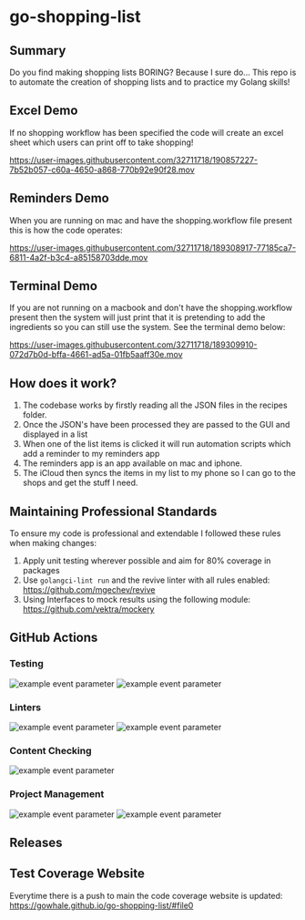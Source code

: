 # go-shopping-list

## Summary

Do you find making shopping lists BORING? Because I sure do... This repo is to automate the creation of shopping lists and to practice my Golang skills! 

## Excel Demo

If no shopping workflow has been specified the code will create an excel sheet which users can print off to take shopping!

https://user-images.githubusercontent.com/32711718/190857227-7b52b057-c60a-4650-a868-770b92e90f28.mov

## Reminders Demo

When you are running on mac and have the shopping.workflow file present this is how the code operates:

https://user-images.githubusercontent.com/32711718/189308917-77185ca7-6811-4a2f-b3c4-a85158703dde.mov

## Terminal Demo

If you are not running on a macbook and don't have the shopping.workflow present then the system will just print that it is pretending to add the ingredients so you can still use the system. See the terminal demo below:

https://user-images.githubusercontent.com/32711718/189309910-072d7b0d-bffa-4661-ad5a-01fb5aaff30e.mov

## How does it work? 

1. The codebase works by firstly reading all the JSON files in the recipes folder. 
2. Once the JSON's have been processed they are passed to the GUI and displayed in a list
3. When one of the list items is clicked it will run automation scripts which add a reminder to my reminders app
4. The reminders app is an app available on mac and iphone.
5. The iCloud then syncs the items in my list to my phone so I can go to the shops and get the stuff I need.

## Maintaining Professional Standards

To ensure my code is professional and extendable I followed these rules when making changes:

1. Apply unit testing wherever possible and aim for 80% coverage in packages
2. Use `golangci-lint run` and the revive linter with all rules enabled: https://github.com/mgechev/revive 
3. Using Interfaces to mock results using the following module: https://github.com/vektra/mockery 

## GitHub Actions

### Testing
![example event parameter](https://github.com/gowhale/go-shopping-list/actions/workflows/pkg-cov.yml/badge.svg?event=push)
![example event parameter](https://github.com/gowhale/go-shopping-list/actions/workflows/pages.yml/badge.svg?event=push)

### Linters
![example event parameter](https://github.com/gowhale/go-shopping-list/actions/workflows/revive.yml/badge.svg?event=push)
![example event parameter](https://github.com/gowhale/go-shopping-list/actions/workflows/golangci-lint.yml/badge.svg?event=push)

### Content Checking
![example event parameter](https://github.com/gowhale/go-shopping-list/actions/workflows/authenitcate.yml/badge.svg?event=push)

### Project Management
![example event parameter](https://github.com/gowhale/go-shopping-list/actions/workflows/issue.yml/badge.svg?event=push)
![example event parameter](https://github.com/gowhale/go-shopping-list/actions/workflows/cut-release.yml/badge.svg?event=push)

## Releases

## Test Coverage Website

Everytime there is a push to main the code coverage website is updated: https://gowhale.github.io/go-shopping-list/#file0

